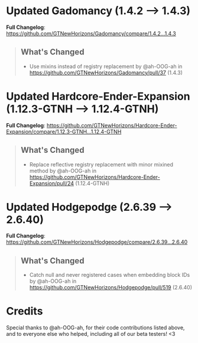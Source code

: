 # Updated Gadomancy (1.4.2 -->  1.4.3)
**Full Changelog**: https://github.com/GTNewHorizons/Gadomancy/compare/1.4.2...1.4.3
>## What's Changed
> * Use mixins instead of registry replacement by @ah-OOG-ah in https://github.com/GTNewHorizons/Gadomancy/pull/37 (1.4.3)
>

# Updated Hardcore-Ender-Expansion (1.12.3-GTNH -->  1.12.4-GTNH)
**Full Changelog**: https://github.com/GTNewHorizons/Hardcore-Ender-Expansion/compare/1.12.3-GTNH...1.12.4-GTNH
>## What's Changed
> * Replace reflective registry replacement with minor mixined method by @ah-OOG-ah in https://github.com/GTNewHorizons/Hardcore-Ender-Expansion/pull/24 (1.12.4-GTNH)
>

# Updated Hodgepodge (2.6.39 -->  2.6.40)
**Full Changelog**: https://github.com/GTNewHorizons/Hodgepodge/compare/2.6.39...2.6.40
>## What's Changed
> * Catch null and never registered cases when embedding block IDs by @ah-OOG-ah in https://github.com/GTNewHorizons/Hodgepodge/pull/519 (2.6.40)
>

# Credits
Special thanks to @ah-OOG-ah, for their code contributions listed above, and to everyone else who helped, including all of our beta testers! <3
